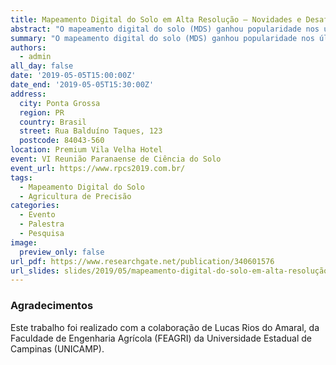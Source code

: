 ```yaml
---
title: Mapeamento Digital do Solo em Alta Resolução – Novidades e Desafios
abstract: "O mapeamento digital do solo (MDS) ganhou popularidade nos últimos anos. O principal motivo é a facilidade e rapidez com que permite produzir informações do solo. Neste artigo nós descrevemos algumas das mais importantes novidades e alguns dos maior desafios do MDS de alta no Brasil. Para isso, o MDS é analisado em função das suas aplicações em grandes e pequenas extensões territoriais. No primeiro caso, a grande novidade é o rápido desenvolvimento da capacidade computacional instalada, principalmente via computação na nuvem. Sem a computação de alto desempenho não seria possível realizar MDS de alta resolução em grandes extensões. Da mesma maneira como vem sendo fundamental a disponibilidade cada vez maior de dados espaciais de alta resolução do sensoriamento remoto. Mas para que as informações do solo produzidas em escala global ou nacional tenham utilidade local, é necessário vencer o desafio de aumentar a disponibilidade de dados de observações do solo. O compartilhamento aberto dos dados existentes é fundamental para isso, mas nada substituirá a coleta de novos dados do solo no campo. Já nas aplicações do MDS de alta resolução em pequenas extensões, sendo a agricultura de precisão o principal exemplo, a disponibilidade de dados não é um problema. De fato, nessas aplicações é mais o alto custo com a obtenção periódica de dados que mais preocupa. Por isso, ganha cada vez mais espaço o uso de sensores proximais para obtenção de dados indiretos sobre as propriedades do solo. Mas outras possibilidades também precisam ser exploradas. Uma delas são as configurações amostrais otimizadas via algoritmos inteligentes. Outra são informações espaciais auxiliares sobre o terreno e as práticas de uso e manejo das lavouras ao longo do tempo. Inclusive, essas informações, quando disponíveis em alto nível de detalhe espacial e temporal, poderiam ser usadas para construir modelos mecanísticos do funcionamento espaço-temporal das lavouras e fazendas. Isso permitiria produzir informações relevantes sobre o solo com menor demanda de dados e, portanto, custos mais baixos."
summary: "O mapeamento digital do solo (MDS) ganhou popularidade nos últimos anos. O principal motivo é a facilidade e rapidez com que permite produzir informações do solo. Neste artigo nós descrevemos algumas das mais importantes novidades e alguns dos maior desafios do MDS de alta no Brasil."
authors:
  - admin
all_day: false
date: '2019-05-05T15:00:00Z'
date_end: '2019-05-05T15:30:00Z'
address:
  city: Ponta Grossa
  region: PR
  country: Brasil
  street: Rua Balduíno Taques, 123
  postcode: 84043-560
location: Premium Vila Velha Hotel
event: VI Reunião Paranaense de Ciência do Solo
event_url: https://www.rpcs2019.com.br/
tags:
  - Mapeamento Digital do Solo
  - Agricultura de Precisão
categories:
  - Evento
  - Palestra
  - Pesquisa
image:
  preview_only: false
url_pdf: https://www.researchgate.net/publication/340601576
url_slides: slides/2019/05/mapeamento-digital-do-solo-em-alta-resolução-novidades-e-desafios
---
```


### Agradecimentos

Este trabalho foi realizado com a colaboração de Lucas Rios do Amaral, da Faculdade de Engenharia Agrícola (FEAGRI) da Universidade Estadual de Campinas (UNICAMP).
